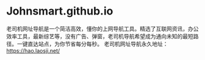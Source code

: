 # Johnsmart.github.io
老司机网址导航是一个简洁高效，懂你的上网导航工具。精选了互联网资讯，办公效率工具，最新综艺等，没有广告、弹窗，老司机导航希望成为通向未知的最短路径。一键直达站点，为你节省每分每秒。
老司机网址导航永久地址：https://hao.laosji.net/

